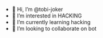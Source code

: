 - 👋 Hi, I’m @tobi-joker
- 👀 I’m interested in HACKING 
- 🌱 I’m currently learning hacking
- 💞️ I’m looking to collaborate on bot

<!---
tobi-joker/tobi-joker is a ✨ special ✨ repository because its `README.md` (this file) appears on your GitHub profile.
You can click the Preview link to take a look at your changes.
--->
